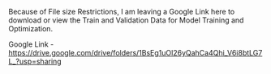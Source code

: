 Because of File size Restrictions,
I am leaving a Google Link here to download or view the Train and Validation Data for Model Training and Optimization.

Google Link  -  https://drive.google.com/drive/folders/1BsEg1uOl26yQahCa4Qhi_V6i8btLG7L_?usp=sharing
